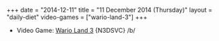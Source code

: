 +++
date = "2014-12-11"
title = "11 December 2014 (Thursday)"
layout = "daily-diet"
video-games = ["wario-land-3"]
+++

<ul>
<li class="entry video-games">Video Game: <a href="/video-games/wario-land-3">Wario Land 3</a> {N3DSVC} /b/</li>
</ul>